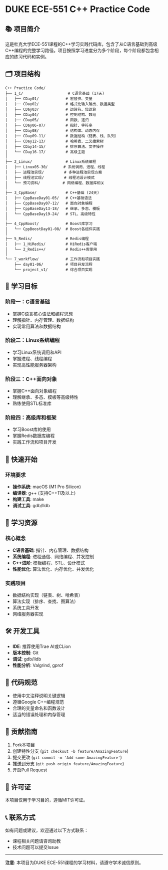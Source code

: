 # DUKE ECE-551 C++ Practice Code

## 📚 项目简介

这是杜克大学ECE-551课程的C++学习实践代码库，包含了从C语言基础到高级C++编程的完整学习路径。项目按照学习进度分为多个阶段，每个阶段都包含相应的练习代码和实例。

## 🗂️ 项目结构

```
C++ Practice Code/
├── 1_C/                    # C语言基础 (17天)
│   ├── CDay01/            # 宏替换、变量
│   ├── CDay02/            # 格式化输入输出、数据类型
│   ├── CDay03/            # 运算符、位运算
│   ├── CDay04/            # 控制结构、数组
│   ├── CDay05/            # 函数、递归
│   ├── CDay06-07/         # 指针、字符串
│   ├── CDay08/            # 结构体、动态内存
│   ├── CDay09-11/         # 数据结构（链表、栈、队列）
│   ├── CDay12-13/         # 哈希表、二叉搜索树
│   ├── CDay14-15/         # 排序算法、文件操作
│   └── CDay16-17/         # 高级主题
│
├── 2_Linux/               # Linux系统编程
│   ├── Linux05-30/       # 系统调用、进程、线程
│   ├── 进程池实现/         # 多种进程池实现方案
│   ├── 线程池实现/         # 线程池设计模式
│   └── 预习资料/          # 网络编程、数据库相关
│
├── 3_CppBase/             # C++基础 (24天)
│   ├── CppBaseDay01-05/   # C++基础语法
│   ├── CppBaseDay07-12/   # 面向对象编程
│   ├── CppBaseDay13-18/   # 继承、多态、模板
│   └── CppBaseDay19-24/   # STL、高级特性
│
├── 4_CppBoost/            # Boost库学习
│   └── CppBoostDay01-08/  # Boost各组件实践
│
├── 5_Redis/               # Redis编程
│   ├── 1_HiRedis/         # HiRedis客户端
│   └── 2_Redis++/         # Redis++库使用
│
└── 7_workflow/            # 工作流和项目实践
    ├── day01-06/          # 项目开发流程
    └── project_v1/        # 综合项目实现
```

## 🎯 学习目标

### 阶段一：C语言基础
- 掌握C语言核心语法和编程思想
- 理解指针、内存管理、数据结构
- 实现常用算法和数据结构

### 阶段二：Linux系统编程
- 学习Linux系统调用和API
- 掌握进程、线程编程
- 实现高性能服务器架构

### 阶段三：C++面向对象
- 掌握C++面向对象编程
- 理解继承、多态、模板等高级特性
- 熟练使用STL标准库

### 阶段四：高级库和框架
- 学习Boost库的使用
- 掌握Redis数据库编程
- 实践工作流和项目开发

## 🚀 快速开始

### 环境要求
- **操作系统**: macOS (M1 Pro Silicon)
- **编译器**: g++ (支持C++11及以上)
- **构建工具**: make
- **调试工具**: gdb/lldb



## 📖 学习资源

### 核心概念
- **C语言基础**: 指针、内存管理、数据结构
- **系统编程**: 进程通信、网络编程、并发控制
- **C++进阶**: 模板编程、STL、设计模式
- **性能优化**: 算法优化、内存优化、并发优化

### 实践项目
- 数据结构实现（链表、树、哈希表）
- 算法实现（排序、查找、图算法）
- 系统工具开发
- 网络服务器实现

## 🛠️ 开发工具

- **IDE**: 推荐使用Trae AI或CLion
- **版本控制**: Git
- **调试**: gdb/lldb
- **性能分析**: Valgrind, gprof

## 📝 代码规范

- 使用中文注释说明关键逻辑
- 遵循Google C++编程规范
- 合理的变量命名和函数设计
- 适当的错误处理和内存管理

## 🤝 贡献指南

1. Fork本项目
2. 创建特性分支 (`git checkout -b feature/AmazingFeature`)
3. 提交更改 (`git commit -m 'Add some AmazingFeature'`)
4. 推送到分支 (`git push origin feature/AmazingFeature`)
5. 开启Pull Request

## 📄 许可证

本项目仅用于学习目的，遵循MIT许可证。

## 📞 联系方式

如有问题或建议，欢迎通过以下方式联系：
- 课程相关问题请咨询助教
- 技术问题可以提交Issue

---

**注意**: 本项目为DUKE ECE-551课程的学习材料，请遵守学术诚信原则。